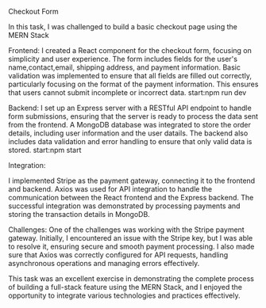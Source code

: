 
Checkout Form

In this task, I was challenged to build a basic checkout page using the MERN Stack

Frontend:
I created a React component for the checkout form, focusing on simplicity and user experience. The form includes fields for the user's name,contact,email, shipping address, and payment information.
Basic validation was implemented to ensure that all fields are filled out correctly, particularly focusing on the format of the payment information. This ensures that users cannot submit incomplete or incorrect data.
start:npm run dev


Backend:
I set up an Express server with a RESTful API endpoint to handle form submissions, ensuring that the server is ready to process the data sent from the frontend.
A MongoDB database was integrated to store the order details, including user information and the user datails. The backend also includes data validation and error handling to ensure that only valid data is stored.
start:npm start

Integration:

I implemented Stripe as the payment gateway, connecting it to the frontend and backend. Axios was used for API integration to handle the communication between the React frontend and the Express backend.
The successful integration was demonstrated by processing payments and storing the transaction details in MongoDB.

Challenges:
One of the challenges was working with the Stripe payment gateway. Initially, I encountered an issue with the Stripe key, but I was able to resolve it, ensuring secure and smooth payment processing.
I also made sure that Axios was correctly configured for API requests, handling asynchronous operations and managing errors effectively.

This task was an excellent exercise in demonstrating the complete process of building a full-stack feature using the MERN Stack, and I enjoyed the opportunity to integrate various technologies and practices effectively.